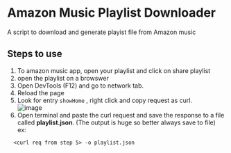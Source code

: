 # Amazon Music Playlist Downloader
A script to download and generate playist file from Amazon music

## Steps to use
1. To amazon music app, open your playlist and click on share playlist
2. open the playlist on a browswer
3. Open DevTools (F12) and go to network tab.
4. Reload the page 
5. Look for entry `showHome` , right click and copy request as curl.  
    ![image](https://user-images.githubusercontent.com/6481548/212118731-ba18104f-033f-4af0-af5b-f0babc5bde93.png)
6. Open terminal and paste the curl request and save the response to a file called **playlist.json**. (The output is huge so better always save to file)  
  ex:  
  ```
    <curl req from step 5> -o playlist.json
  ```
